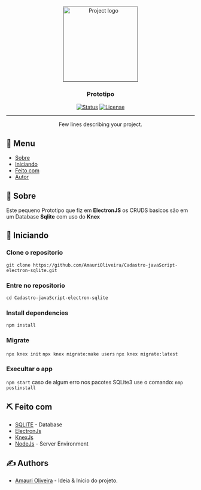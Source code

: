 <p align="center">
  <a href="" rel="noopener">
 <img width=200px height=200px src="https://i.imgur.com/6wj0hh6.jpg" alt="Project logo"></a>
</p>

<h3 align="center">Prototipo</h3>

<div align="center">

[![Status](https://img.shields.io/badge/status-active-success.svg)]()
[![License](https://img.shields.io/badge/license-MIT-blue.svg)](/LICENSE)

</div>

---

<p align="center"> Few lines describing your project.
    <br> 
</p>

## 📝 Menu

- [Sobre](#about)
- [Iniciando](#getting_started)
- [Feito com](#built_using)
- [Autor](#authors)

## 🧐 Sobre <a name = "about"></a>

Este pequeno Prototipo que fiz em **ElectronJS** os CRUDS basicos são  em um Database **Sqlite** com uso  do **Knex**

## 🏁 Iniciando <a name = "getting_started"></a>

### Clone o repositorio
`git clone https://github.com/AmauriOliveira/Cadastro-javaScript-electron-sqlite.git`

### Entre no repositorio
`cd Cadastro-javaScript-electron-sqlite`

### Install dependencies
`npm install`

### Migrate
`npx knex init`
`npx knex migrate:make users`
`npx knex migrate:latest`

### Execultar o app
`npm start`
  caso de algum erro nos pacotes SQLite3 use o comando:
`nmp postinstall`


## ⛏️ Feito com <a name = "built_using"></a>

- [SQLITE](https://www.sqlite.org/index.html) - Database
- [ElectronJs](https://www.electronjs.org/)
- [KnexJs](http://knexjs.org/)
- [NodeJs](https://nodejs.org/en/) - Server Environment

## ✍️ Authors <a name = "authors"></a>

- [Amauri Oliveira](https://github.com/amaurioliveira) - Ideia & Inicio do projeto.
